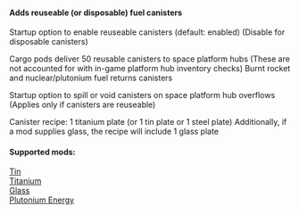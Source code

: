#### Adds reuseable (or disposable) fuel canisters

Startup option to enable reuseable canisters (default: enabled)
(Disable for disposable canisters)

Cargo pods deliver 50 reusable canisters to space platform hubs
(These are not accounted for with in-game platform hub inventory checks)
Burnt rocket and nuclear/plutonium fuel returns canisters

Startup option to spill or void canisters on space platform hub overflows
(Applies only if canisters are reuseable)

Canister recipe:
1 titanium plate (or 1 tin plate or 1 steel plate)
Additionally, if a mod supplies glass, the recipe will include 1 glass plate

#### Supported mods:
[Tin](https://mods.factorio.com/mod/bztin)  
[Titanium](https://mods.factorio.com/mod/bztitanium)  
[Glass](https://mods.factorio.com/mod/Glass)  
[Plutonium Energy](https://mods.factorio.com/mod/PlutoniumEnergy)  
